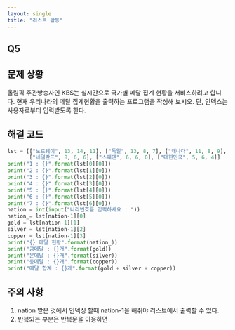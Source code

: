 ```yaml
---
layout: single
title: "리스트 활동"
---
```


## Q5
## 문제 상황
올림픽 주관방송사인 KBS는 실시간으로 국가별 메달 집계 현황을 서비스하려고 합니다. 현재
우리나라의 메달 집계현황을 출력하는 프로그램을 작성해 보시오. 단, 인덱스는 사용자로부터
입력받도록 한다.

## 해결 코드
~~~python
lst = [["노르웨이", 13, 14, 11], ["독일", 13, 8, 7], ["캐나다", 11, 8, 9], ["미국", 9, 8, 6], \
       ["네덜란드", 8, 6, 6], ["스웨덴", 6, 6, 0], ["대한민국", 5, 6, 4]]
print("1 : {}".format(lst[0][0]))
print("2 : {}".format(lst[1][0]))
print("3 : {}".format(lst[2][0]))
print("4 : {}".format(lst[3][0]))
print("5 : {}".format(lst[4][0]))
print("6 : {}".format(lst[5][0]))
print("7 : {}".format(lst[6][0]))
nation = int(input("나라번호를 입력하세요 : "))
nation_= lst[nation-1][0]
gold = lst[nation-1][1]
silver = lst[nation-1][2]
copper = lst[nation-1][3]
print("{} 메달 현황".format(nation_))
print("금메달 : {}개".format(gold))
print("은메달 : {}개".format(silver))
print("동메달 : {}개".format(copper))
print("메달 합계 : {}개".format(gold + silver + copper))
~~~

## 주의 사항
1. nation 받은 것에서 인덱싱 할때 nation-1을 해줘야 리스트에서 출력할 수 있다.
2. 반복되는 부분은 반복문을 이용하면 
